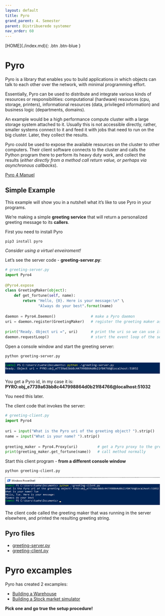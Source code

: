 ```yaml
---
layout: default
title: Pyro
grand_parent: 4. Semester
parent: Distribuerede systemer
nav_order: 60
---
```


<span class="fs-1">
[HOME](./index.md){: .btn .btn-blue }
</span>

# Pyro
Pyro is a library that enables you to build applications in which objects can talk to each other over the network, with minimal programming effort.

Essentially, Pyro can be used to distribute and integrate various kinds of resources or responsibilities: computational (hardware) resources (cpu, storage, printers), informational resources (data, privileged information) and business logic (departments, domains).

An example would be a high performance compute cluster with a large storage system attached to it. Usually this is not accessible directly, rather, smaller systems connect to it and feed it with jobs that need to run on the big cluster. Later, they collect the results. 

Pyro could be used to expose the available resources on the cluster to other computers. Their client software connects to the cluster and calls the Python program there to perform its heavy duty work, and collect the results (*either directly from a method call return value, or perhaps via asynchronous callbacks*).

[Pyro 4 Manuel](https://pyro4.readthedocs.io/en/stable/index.html)

## Simple Example
This example will show you in a nutshell what it’s like to use Pyro in your programs. 

We’re making a simple **greeting service** that will return a personalized greeting message to its **callers**. 

First you need to install Pyro

    pip3 install pyro

*Consider using a virtuel enveiroment!*

Let’s see the server code - **greeting-server.py**:

```python
# greeting-server.py
import Pyro4

@Pyro4.expose
class GreetingMaker(object):
    def get_fortune(self, name):
        return "Hello, {0}. Here is your message:\n" \
               "Always do your best".format(name)

daemon = Pyro4.Daemon()                # make a Pyro daemon
uri = daemon.register(GreetingMaker)   # register the greeting maker as a Pyro object

print("Ready. Object uri =", uri)      # print the uri so we can use it in the client later
daemon.requestLoop()                   # start the event loop of the server to wait for calls
```

Open a console window and start the greeting server:

    python greeting-server.py

![](./_image/pyro1.jpg)

You get a Pyro id, in my case it is: **PYRO:obj_e7739a63bb8c447998864d0b21f84766@localhost:51032**

You need this later.

The client code that invokes the server:

```python
# greeting-client.py
import Pyro4

uri = input("What is the Pyro uri of the greeting object? ").strip()
name = input("What is your name? ").strip()

greeting_maker = Pyro4.Proxy(uri)         # get a Pyro proxy to the greeting object
print(greeting_maker.get_fortune(name))   # call method normally
```

Start this client program - **from a different console window**

    python greeting-client.py

![](./_image/pyro2.jpg)

The client code called the greeting maker that was running in the server elsewhere, and printed the resulting greeting string.

## Pyro files
- [greeting-server.py](./code-github/Pyro4_Demo/greeting-server.py)
- [greeting-client.py](./code-github/Pyro4_Demo/greeting-client.py)

# Pyro excamples
Pyro has created 2 excamples:

- [Building a Warehouse](https://pyro4.readthedocs.io/en/stable/tutorials.html#building-a-warehouse)
- [Building a Stock market simulator](https://pyro4.readthedocs.io/en/stable/tutorials.html#building-a-stock-market-simulator)

**Pick one and go true the setup procedure!**